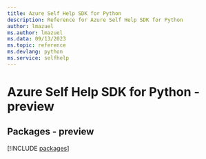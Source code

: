 ```yaml
---
title: Azure Self Help SDK for Python
description: Reference for Azure Self Help SDK for Python
author: lmazuel
ms.author: lmazuel
ms.data: 09/13/2023
ms.topic: reference
ms.devlang: python
ms.service: selfhelp
---
```

# Azure Self Help SDK for Python - preview
## Packages - preview
[!INCLUDE [packages](self-help-index.md)]